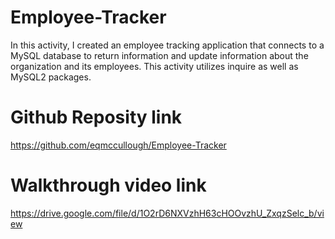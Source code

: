 # Employee-Tracker

In this activity, I created an employee tracking application that connects to a MySQL database to return information and update information about the organization and its employees. This activity utilizes inquire as well as MySQL2 packages.

# Github Reposity link

https://github.com/eqmccullough/Employee-Tracker

# Walkthrough video link

https://drive.google.com/file/d/1O2rD6NXVzhH63cHOOvzhU_ZxqzSelc_b/view
